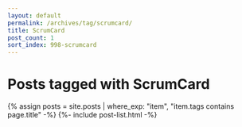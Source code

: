 ```yaml
---
layout: default
permalink: /archives/tag/scrumcard/
title: ScrumCard
post_count: 1
sort_index: 998-scrumcard
---
```

<h1 class="page-heading">Posts tagged with ScrumCard</h1>
{% assign posts = site.posts | where_exp: "item", "item.tags contains page.title" -%}
{%- include post-list.html -%}
